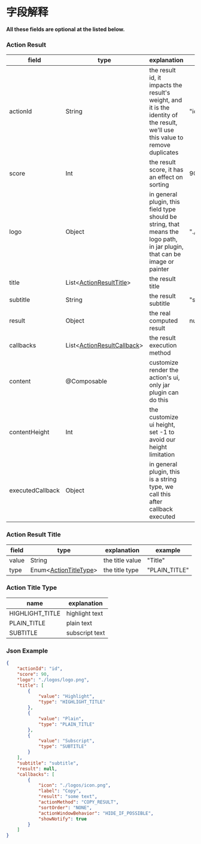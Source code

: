 # 字段解释

**All these fields are optional at the listed below.**

### Action Result

| field            | type                                                                                                       | explanation                                                                                                                    | example            |
|------------------|------------------------------------------------------------------------------------------------------------|--------------------------------------------------------------------------------------------------------------------------------|--------------------|
| actionId         | String                                                                                                     | the result id, it impacts the result's weight, and it is the identity of the result, we'll use this value to remove duplicates | "id"               |
| score            | Int                                                                                                        | the result score, it has an effect on sorting                                                                                  | 90                 |
| logo             | Object                                                                                                     | in general plugin, this field type should be string, that means the logo path, in jar plugin, that can be image or painter     | "./logos/logo.png" |
| title            | List<[ActionResultTitle](#action-result-title)>                                                            | the result title                                                                                                               |                    |
| subtitle         | String                                                                                                     | the result subtitle                                                                                                            | "subtitle"         |
| result           | Object                                                                                                     | the real computed result                                                                                                       | null               |
| callbacks        | List<[ActionResultCallback](appendix/action_result_callback.md#fields-explanation)> | the result execution method                                                                                                    |                    |
| content          | @Composable                                                                                                | customize render the action's ui, only jar plugin can do this                                                                  |                    |
| contentHeight    | Int                                                                                                        | the customize ui height, set -1 to avoid our height limitation                                                                 |                    |
| executedCallback | Object                                                                                                     | in general plugin, this is a string type, we call this after callback executed                                                 |                    |

### Action Result Title

| field | type                                        | explanation                                                            | example       |
|-------|---------------------------------------------|------------------------------------------------------------------------|---------------|
| value | String                                      | the title value                                                        | "Title"       |
| type  | Enum<[ActionTitleType](#action-title-type)> | the title type                                                         | "PLAIN_TITLE" |

### Action Title Type

| name            | explanation    |
|-----------------|----------------|
| HIGHLIGHT_TITLE | highlight text |
| PLAIN_TITLE     | plain text     |
| SUBTITLE        | subscript text |

### Json Example

```json
{
    "actionId": "id",
    "score": 90,
    "logo": "./logos/logo.png",
    "title": [
        {
            "value": "Highlight",
            "type": "HIGHLIGHT_TITLE"
        },
        {
            "value": "Plain",
            "type": "PLAIN_TITLE"
        },
        {
            "value": "Subscript",
            "type": "SUBTITLE"
        }
    ],
    "subtitle": "subtitle",
    "result": null,
    "callbacks": [
        {
            "icon": "./logos/icon.png",
            "label": "Copy",
            "result": "some text",
            "actionMethod": "COPY_RESULT",
            "sortOrder": "NONE",
            "actionWindowBehavior": "HIDE_IF_POSSIBLE",
            "showNotify": true
        }
    ]
}
```
